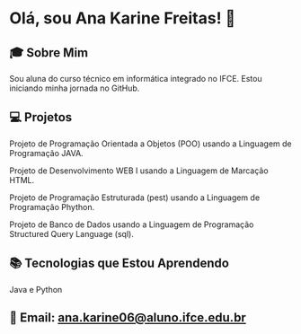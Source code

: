 # Olá, sou Ana Karine Freitas! 👋
## 🎓 Sobre Mim
Sou aluna do curso técnico em informática integrado no IFCE. Estou iniciando minha jornada no GitHub.

## 💻 Projetos
Projeto de Programação Orientada a Objetos (POO) usando a Linguagem de Programação JAVA.

Projeto de Desenvolvimento WEB I usando a Linguagem de Marcação HTML.

Projeto de Programação Estruturada (pest) usando a Linguagem de Programação Phython.

Projeto de Banco de Dados usando a Linguagem de Programação Structured Query Language (sql).

## 📚 Tecnologias que Estou Aprendendo
Java e Python

## 📧 Email: ana.karine06@aluno.ifce.edu.br
